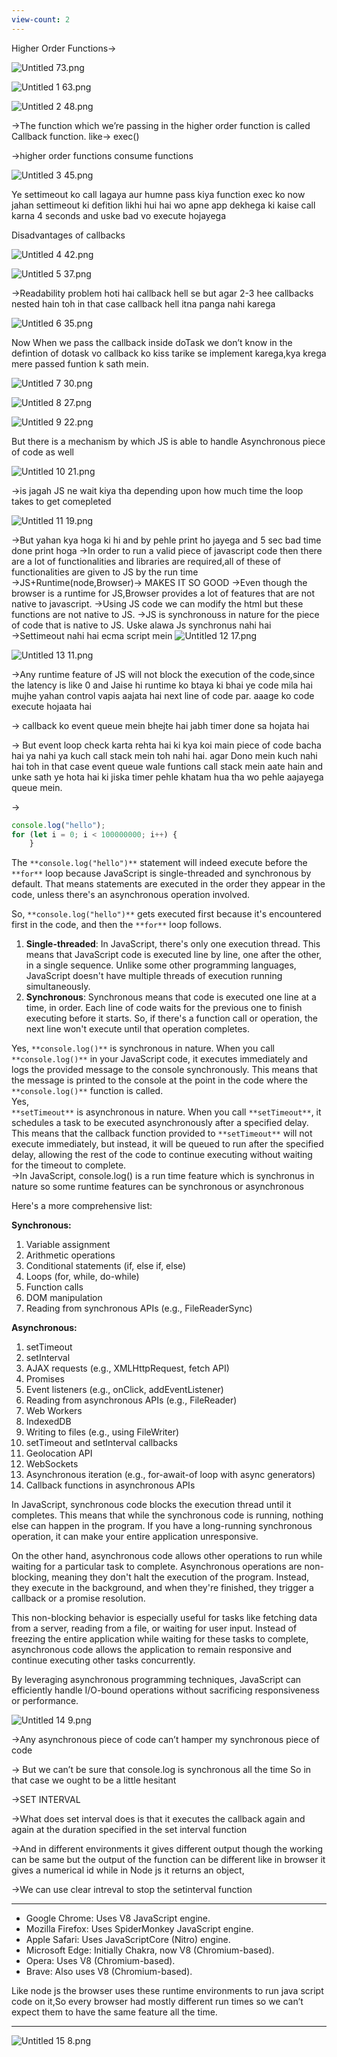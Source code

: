 ```yaml
---
view-count: 2
---
```

Higher Order Functions→

![Untitled 73.png](../../Images/Untitled%2073.png)

![Untitled 1 63.png](../../Images/Untitled%201%2063.png)

![Untitled 2 48.png](../../Images/Untitled%202%2048.png)

→The function which we’re passing in the higher order function is called Callback function. like→ exec()

→higher order functions consume functions

  

![Untitled 3 45.png](../../Images/Untitled%203%2045.png)

Ye settimeout ko call lagaya aur humne pass kiya function exec ko now jahan settimeout ki defition likhi hui hai wo apne app dekhega ki kaise call karna 4 seconds and uske bad vo execute hojayega

  

Disadvantages of callbacks

![Untitled 4 42.png](../../Images/Untitled%204%2042.png)

![Untitled 5 37.png](../../Images/Untitled%205%2037.png)

→Readability problem hoti hai callback hell se but agar 2-3 hee callbacks nested hain toh in that case callback hell itna panga nahi karega

![Untitled 6 35.png](../../Images/Untitled%206%2035.png)

Now When we pass the callback inside doTask we don’t know in the defintion of dotask vo callback ko kiss tarike se implement karega,kya krega mere passed funtion k sath mein.

![Untitled 7 30.png](../../Images/Untitled%207%2030.png)

![Untitled 8 27.png](../../Images/Untitled%208%2027.png)

![Untitled 9 22.png](../../Images/Untitled%209%2022.png)

But there is a mechanism by which JS is able to handle Asynchronous piece of code as well

![Untitled 10 21.png](../../Images/Untitled%2010%2021.png)

→is jagah JS ne wait kiya tha depending upon how much time the loop takes to get comepleted

![Untitled 11 19.png](../../Images/Untitled%2011%2019.png)

→But yahan kya hoga ki hi and by pehle print ho jayega and 5 sec bad time done print hoga
→In order to run a valid piece of javascript code then there are a lot of functionalities and libraries are required,all of these of functionalities are given to JS by the run time
→JS+Runtime(node,Browser)→ MAKES IT SO GOOD
→Even though the browser is a runtime for JS,Browser provides a lot of features that are not native to javascript.
→Using JS code we can modify the html but these functions are not native to JS.
→JS is synchronouss in nature for the piece of code that is native to JS. Uske alawa Js synchronus nahi hai
→Settimeout nahi hai ecma script mein
![Untitled 12 17.png](../../Images/Untitled%2012%2017.png)

![Untitled 13 11.png](../../Images/Untitled%2013%2011.png)

→Any runtime feature of JS will not block the execution of the code,since the latency is like 0 and Jaise hi runtime ko btaya ki bhai ye code mila hai mujhe yahan control vapis aajata hai next line of code par. aaage ko code execute hojaata hai

→ callback ko event queue mein bhejte hai jabh timer done sa hojata hai

→ But event loop check karta rehta hai ki kya koi main piece of code bacha hai ya nahi ya kuch call stack mein toh nahi hai. agar Dono mein kuch nahi hai toh in that case event queue wale funtions call stack mein aate hain and unke sath ye hota hai ki jiska timer pehle khatam hua tha wo pehle aajayega queue mein.

→

```JavaScript
console.log("hello");
for (let i = 0; i < 100000000; i++) {
    }
```

The `**console.log("hello")**` statement will indeed execute before the `**for**` loop because JavaScript is single-threaded and synchronous by default. That means statements are executed in the order they appear in the code, unless there's an asynchronous operation involved.

So, `**console.log("hello")**` gets executed first because it's encountered first in the code, and then the `**for**` loop follows.

1. **Single-threaded**: In JavaScript, there's only one execution thread. This means that JavaScript code is executed line by line, one after the other, in a single sequence. Unlike some other programming languages, JavaScript doesn't have multiple threads of execution running simultaneously.
2. **Synchronous**: Synchronous means that code is executed one line at a time, in order. Each line of code waits for the previous one to finish executing before it starts. So, if there's a function call or operation, the next line won't execute until that operation completes.

Yes, `**console.log()**` is synchronous in nature. When you call `**console.log()**` in your JavaScript code, it executes immediately and logs the provided message to the console synchronously. This means that the message is printed to the console at the point in the code where the `**console.log()**` function is called.  
Yes,  
`**setTimeout**` is asynchronous in nature. When you call `**setTimeout**`, it schedules a task to be executed asynchronously after a specified delay. This means that the callback function provided to `**setTimeout**` will not execute immediately, but instead, it will be queued to run after the specified delay, allowing the rest of the code to continue executing without waiting for the timeout to complete.  
→In JavaScript, console.log() is a run time feature which is synchronus in nature so some runtime features can be synchronous or asynchronous  

Here's a more comprehensive list:

**Synchronous:**

1. Variable assignment
2. Arithmetic operations
3. Conditional statements (if, else if, else)
4. Loops (for, while, do-while)
5. Function calls
6. DOM manipulation
7. Reading from synchronous APIs (e.g., FileReaderSync)

**Asynchronous:**

1. setTimeout
2. setInterval
3. AJAX requests (e.g., XMLHttpRequest, fetch API)
4. Promises
5. Event listeners (e.g., onClick, addEventListener)
6. Reading from asynchronous APIs (e.g., FileReader)
7. Web Workers
8. IndexedDB
9. Writing to files (e.g., using FileWriter)
10. setTimeout and setInterval callbacks
11. Geolocation API
12. WebSockets
13. Asynchronous iteration (e.g., for-await-of loop with async generators)
14. Callback functions in asynchronous APIs

In JavaScript, synchronous code blocks the execution thread until it completes. This means that while the synchronous code is running, nothing else can happen in the program. If you have a long-running synchronous operation, it can make your entire application unresponsive.

On the other hand, asynchronous code allows other operations to run while waiting for a particular task to complete. Asynchronous operations are non-blocking, meaning they don't halt the execution of the program. Instead, they execute in the background, and when they're finished, they trigger a callback or a promise resolution.

This non-blocking behavior is especially useful for tasks like fetching data from a server, reading from a file, or waiting for user input. Instead of freezing the entire application while waiting for these tasks to complete, asynchronous code allows the application to remain responsive and continue executing other tasks concurrently.

By leveraging asynchronous programming techniques, JavaScript can efficiently handle I/O-bound operations without sacrificing responsiveness or performance.

![Untitled 14 9.png](../../Images/Untitled%2014%209.png)

→Any asynchronous piece of code can’t hamper my synchronous piece of code

→ But we can’t be sure that console.log is synchronous all the time So in that case we ought to be a little hesitant

→SET INTERVAL

→What does set interval does is that it executes the callback again and again at the duration specified in the set interval function

→And in different environments it gives different output though the working can be same but the output of the function can be different like in browser it gives a numerical id while in Node js it returns an object,

→We can use clear intreval to stop the setinterval function

---

- Google Chrome: Uses V8 JavaScript engine.
- Mozilla Firefox: Uses SpiderMonkey JavaScript engine.
- Apple Safari: Uses JavaScriptCore (Nitro) engine.
- Microsoft Edge: Initially Chakra, now V8 (Chromium-based).
- Opera: Uses V8 (Chromium-based).
- Brave: Also uses V8 (Chromium-based).

Like node js the browser uses these runtime environments to run java script code on it,So every browser had mostly different run times so we can’t expect them to have the same feature all the time.

---

![Untitled 15 8.png](../../Images/Untitled%2015%208.png)